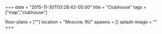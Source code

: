 +++
date = "2015-11-30T03:28:42-05:00"
title = "Clubhouse"
tags = ["map","clubhouse"]

floor-plans = [""]
location = "Moscow, RU"
spawns = []
splash-image = ""
+++
